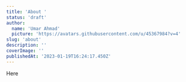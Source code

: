 ```yaml
---
title: 'About '
status: 'draft'
author:
  name: 'Umar Ahmad'
  picture: 'https://avatars.githubusercontent.com/u/45367984?v=4'
slug: 'about'
description: ''
coverImage: ''
publishedAt: '2023-01-19T16:24:17.450Z'
---
```


Here

